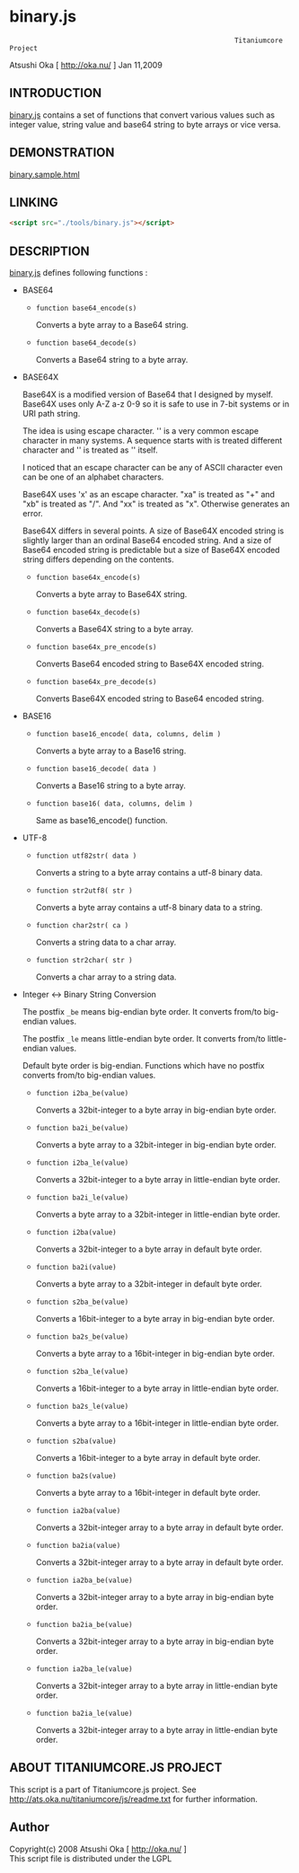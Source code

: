 
# binary.js

                                                            Titaniumcore Project

Atsushi Oka [ http://oka.nu/ ]                                       Jan 11,2009

## INTRODUCTION

[binary.js](binary.js) contains a set of functions that convert various values such as
integer value, string value and base64 string to byte arrays or vice versa.

## DEMONSTRATION

[binary.sample.html](binary.sample.html)

## LINKING

```html
<script src="./tools/binary.js"></script>
```


## DESCRIPTION

[binary.js](binary.js) defines following functions :

- BASE64

  - `function base64_encode(s)`

    Converts a byte array to a Base64 string.

  - `function base64_decode(s)`

    Converts a Base64 string to a byte array.

- BASE64X

  Base64X is a modified version of Base64 that I designed by myself.
  Base64X uses only A-Z a-z 0-9 so it is safe to use in 7-bit systems
  or in URI path string.

  The idea is using escape character.  '' is a very common escape
  character in many systems. A sequence starts with  is treated
  different character and '\' is treated as '' itself.

  I noticed that an escape character can be any of ASCII character
  even can be one of an alphabet characters.

  Base64X uses 'x' as an escape character.  "xa" is treated as "+" and
  "xb" is treated as "/".  And "xx" is treated as "x".  Otherwise
  generates an error.

  Base64X differs in several points. A size of Base64X encoded string
  is slightly larger than an ordinal Base64 encoded string.  And a
  size of Base64 encoded string is predictable but a size of Base64X
  encoded string differs depending on the contents.

  - `function base64x_encode(s)`

    Converts a byte array to Base64X string.

  - `function base64x_decode(s)`

    Converts a Base64X string to a byte array.

  - `function base64x_pre_encode(s)`

    Converts Base64 encoded string to Base64X encoded string.

  - `function base64x_pre_decode(s)`

    Converts Base64X encoded string to Base64 encoded string.

- BASE16

  - `function base16_encode( data, columns, delim )`

    Converts a byte array to a Base16 string.

  - `function base16_decode( data )`

    Converts a Base16 string to a byte array.

  - `function base16( data, columns, delim )`

    Same as base16_encode() function.

- UTF-8

  - `function utf82str( data )`

    Converts a string to a byte array contains a utf-8 binary data.

  - `function str2utf8( str )`

    Converts a byte array contains a utf-8 binary data to a string.

  - `function char2str( ca )`

    Converts a string data to a char array.

  - `function str2char( str )`

    Converts a char array to a string data.


- Integer <-> Binary String Conversion

  The postfix `_be` means big-endian byte order.
  It converts from/to big-endian values.

  The postfix `_le` means little-endian byte order.
  It converts from/to little-endian values.

  Default byte order is big-endian.
  Functions which have no postfix converts from/to big-endian values.

  - `function i2ba_be(value)`

    Converts a 32bit-integer to a byte array in big-endian byte order.

  - `function ba2i_be(value)`

    Converts a byte array to a 32bit-integer in big-endian byte order.

  - `function i2ba_le(value)`

    Converts a 32bit-integer to a byte array in little-endian byte order.

  - `function ba2i_le(value)`

    Converts a byte array to a 32bit-integer in little-endian byte order.

  - `function i2ba(value)`

    Converts a 32bit-integer to a byte array in default byte order.

  - `function ba2i(value)`

    Converts a byte array to a 32bit-integer in default byte order.

  - `function s2ba_be(value)`

    Converts a 16bit-integer to a byte array in big-endian byte order.

  - `function ba2s_be(value)`

    Converts a byte array to a 16bit-integer in big-endian byte order.

  - `function s2ba_le(value)`

    Converts a 16bit-integer to a byte array in little-endian byte order.

  - `function ba2s_le(value)`

    Converts a byte array to a 16bit-integer in little-endian byte order.

  - `function s2ba(value)`

    Converts a 16bit-integer to a byte array in default byte order.

  - `function ba2s(value)`

    Converts a byte array to a 16bit-integer in default byte order.

  - `function ia2ba(value)`

    Converts a 32bit-integer array to a byte array in default byte order.

  - `function ba2ia(value)`

    Converts a 32bit-integer array to a byte array in default byte order.

  - `function ia2ba_be(value)`

    Converts a 32bit-integer array to a byte array in big-endian byte order.

  - `function ba2ia_be(value)`

    Converts a 32bit-integer array to a byte array in big-endian byte order.

  - `function ia2ba_le(value)`

    Converts a 32bit-integer array to a byte array in little-endian byte order.

  - `function ba2ia_le(value)`

    Converts a 32bit-integer array to a byte array in little-endian byte order.

## ABOUT TITANIUMCORE.JS PROJECT

This script is a part of Titaniumcore.js project.
See http://ats.oka.nu/titaniumcore/js/readme.txt for further information.

## Author

Copyright(c) 2008 Atsushi Oka [ http://oka.nu/ ]  
This script file is distributed under the LGPL

